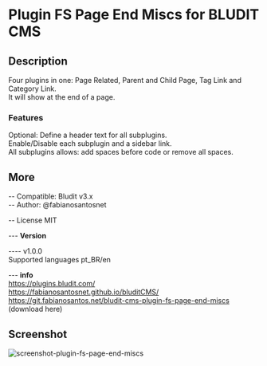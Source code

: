 # Plugin FS Page End Miscs for BLUDIT CMS

## Description
Four plugins in one: Page Related, Parent and Child Page, Tag Link and Category Link.  
It will show at the end of a page.

### Features 
Optional: Define a header text for all subplugins.  
Enable/Disable each subplugin and a sidebar link.  
All subplugins allows: add spaces before code or remove all spaces.  

## More 
-- Compatible: Bludit v3.x  
-- Author: @fabianosantosnet  

-- License MIT  

--- **Version**  

---- v1.0.0  
   Supported languages pt_BR/en    

--- **info**    
https://plugins.bludit.com/  
https://fabianosantosnet.github.io/bluditCMS/  
https://git.fabianosantos.net/bludit-cms-plugin-fs-page-end-miscs (download here) 

## Screenshot
![screenshot-plugin-fs-page-end-miscs](https://raw.githubusercontent.com/fabianosantosnet/plugins-repository/master/items/fs-page-end-miscs/screenshot.png)